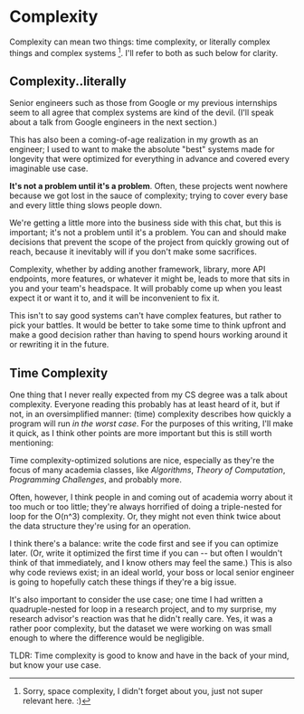 # Complexity

Complexity can mean two things: time complexity, or
literally complex things and complex systems [^ref1]. I'll
refer to both as such below for clarity.

## Complexity..literally

Senior engineers such as those from Google or my previous
internships seem to all agree that complex systems are
kind of the devil. (I'll speak about a talk from Google
engineers in the next section.)

This has also been a coming-of-age realization in my growth
as an engineer; I used to want to make the absolute "best" systems
made for longevity that were optimized for everything in advance
and covered every imaginable use case.

**It's not a problem until it's a problem**. Often, these projects
went nowhere because we got lost in the sauce of complexity; trying
to cover every base and every little thing slows people down.

We're getting a little more into the business side with this chat,
but this is important; it's not a problem until it's a problem. You
can and should make decisions that prevent the scope of the project
from quickly growing out of reach, because it inevitably will if you
don't make some sacrifices.

Complexity, whether by adding another framework, library, more API endpoints,
more features, or whatever it might be, leads to more that sits in you and your 
team's headspace. It will probably come up when you least expect it or want
it to, and it will be inconvenient to fix it.

This isn't to say good systems can't have complex features, but rather
to pick your battles. It would be better to take some time to think upfront 
and make a good decision rather than having to spend hours working around it
or rewriting it in the future.

## Time Complexity

One thing that I never really expected from my CS degree
was a talk about complexity. Everyone reading this probably
has at least heard of it, but if not, in an oversimplified
manner: (time) complexity describes how quickly a program 
will run *in the worst case*. For the purposes of this writing,
I'll make it quick, as I think other points are more important
but this is still worth mentioning:

Time complexity-optimized solutions are nice, especially as they're
the focus of many academia classes, like *Algorithms*, *Theory of Computation*,
*Programming Challenges*, and probably more.

Often, however, I think people in and coming out of academia worry about it too
much or too little; they're always horrified of doing a triple-nested for loop for the
O(n^3) complexity. Or, they might not even think twice about the data structure they're
using for an operation.

I think there's a balance: write the code first and see if you can optimize later.
(Or, write it optimized the first time if you can -- but often I wouldn't think of 
that immediately, and I know others may feel the same.) This is also why code reviews
exist; in an ideal world, your boss or local senior engineer is going to hopefully catch
these things if they're a big issue.

It's also important to consider the use case; one time I had written a quadruple-nested
for loop in a research project, and to my surprise, my research advisor's reaction was
that he didn't really care. Yes, it was a rather poor complexity, but the dataset we
were working on was small enough to where the difference would be negligible.

TLDR: Time complexity is good to know and have in the back of your mind, but know
your use case.


[^ref1]: Sorry, space complexity, I didn't forget about you, 
just not super relevant here. :)
